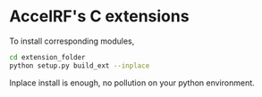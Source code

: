 # AccelRF's C extensions

To install corresponding modules,
```bash
cd extension_folder
python setup.py build_ext --inplace
```
Inplace install is enough, no pollution on your python environment.